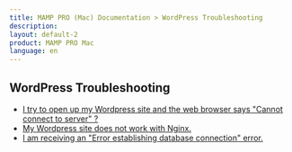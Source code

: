 ```yaml
---
title: MAMP PRO (Mac) Documentation > WordPress Troubleshooting
description: 
layout: default-2
product: MAMP PRO Mac
language: en
---
```


## WordPress Troubleshooting


- [I try to open up my Wordpress site and the web browser says "Cannot connect to server" ?](WordPress1/)
- [My Wordpress site does not work with Nginx.](WordPress2/)
- [I am receiving an "Error establishing database connection" error.](WordPress3/)









